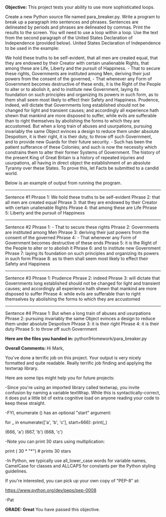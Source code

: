 ﻿**Objective:**
This project tests your ability to use more sophisticated loops.

Create a new Python source file named para_breaker.py.
Write a program to break up a paragraph into sentences and phrases. Sentences are delineated by periods and phrases are delineated by commas.
Print the results to the screen. You will need to use a loop within a loop.
Use the text from the second paragraph of the United States Declaration of Independence (provided below).
United States Declaration of Independence to be used in the example:

We hold these truths to be self-evident, that all men are created equal, that they are endowed by their Creator with certain unalienable Rights, that among these are Life, Liberty and the pursuit of Happiness. - That to secure these rights, Governments are instituted among Men, deriving their just powers from the consent of the governed, - That whenever any Form of Government becomes destructive of these ends, it is the Right of the People to alter or to abolish it, and to institute new Government, laying its foundation on such principles and organizing its powers in such form, as to them shall seem most likely to effect their Safety and Happiness. Prudence, indeed, will dictate that Governments long established should not be changed for light and transient causes; and accordingly all experience hath shewn that mankind are more disposed to suffer, while evils are sufferable than to right themselves by abolishing the forms to which they are accustomed. But when a long train of abuses and usurpations, pursuing invariably the same Object evinces a design to reduce them under absolute Despotism, it is their right, it is their duty, to throw off such Government, and to provide new Guards for their future security.  - Such has been the patient sufferance of these Colonies; and such is now the necessity which constrains them to alter their former Systems of Government. The history of the present King of Great Britain is a history of repeated injuries and usurpations, all having in direct object the establishment of an absolute Tyranny over these States. To prove this, let Facts be submitted to a candid world.

Below is an example of output from running the program.

**************************************************
Sentence #1
Phrase 1: We hold these truths to be self-evident
Phrase 2: that all men are created equal
Phrase 3: that they are endowed by their Creator with certain unalienable Rights
Phrase 4: that among these are Life
Phrase 5: Liberty and the pursuit of Happiness
**************************************************
Sentence #2
Phrase 1: - That to secure these rights
Phrase 2: Governments are instituted among Men
Phrase 3: deriving their just powers from the consent of the governed
Phrase 4: -
 That whenever any Form of Government becomes destructive of these ends
Phrase 5: it is the Right of the People
 to alter or to abolish it
Phrase 6: and to institute new Government
Phrase 7: laying its foundation on such principles
 and organizing its powers in such form
Phrase 8: as to them shall seem most likely to effect their Safety and
 Happiness
**************************************************
Sentence #3
Phrase 1: Prudence
Phrase 2: indeed
Phrase 3: will dictate that Governments long established should not be changed for
 light and transient causes; and accordingly all experience hath shewn that mankind are more disposed
 to suffer
Phrase 4: while evils are sufferable than to right themselves by abolishing the forms to which they
 are accustomed
**************************************************
Sentence #4
Phrase 1: But when a long train of abuses and usurpations
Phrase 2: pursuing invariably the same Object
 evinces a design to reduce them under absolute Despotism
Phrase 3: it is their right
Phrase 4: it is their duty
Phrase 5: to
 throw off such Government

**Here are the files you handed in:**
python1Homework/para_breaker.py

**Overall Comments:**
 Hi Mark,

You've done a terrific job on this project. Your output is very nicely formatted and quite readable. Really terrific job finding and applying the textwrap library.

Here are some tips might help you for future projects:

-Since you're using an imported library called textwrap, you invite confusion by naming a variable textWrap. While this is syntactically-correct, it does put a little bit of extra cognitive load on anyone reading your code to keep these straight.

-FYI, enumerate () has an optional "start" argument:

for _ in enumerate(['a', 'b', 'c'], start=666):
    print(_)

(666, 'a')
(667, 'b')
(668, 'c')

-Note you can print 30 stars using multiplication:

print ( 30 * "*")  # prints 30 stars

-In Python, we typically use all_lower_case words for variable names, CamelCase for classes and ALLCAPS for constants per the Python styling guidelines.

If you're interested, you can pick up your own copy of "PEP-8" at:

https://www.python.org/dev/peps/pep-0008

-Pat

**GRADE: Great**
 You have passed this objective.
